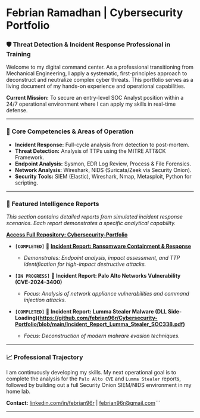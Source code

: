 # Febrian Ramadhan | Cybersecurity Portfolio

### 🛡️ **Threat Detection & Incident Response Professional in Training**

Welcome to my digital command center. As a professional transitioning from Mechanical Engineering, I apply a systematic, first-principles approach to deconstruct and neutralize complex cyber threats. This portfolio serves as a living document of my hands-on experience and operational capabilities.

**Current Mission:** To secure an entry-level SOC Analyst position within a 24/7 operational environment where I can apply my skills in real-time defense.

---

### 🔹 **Core Competencies & Areas of Operation**

*   **Incident Response:** Full-cycle analysis from detection to post-mortem.
*   **Threat Detection:** Analysis of TTPs using the MITRE ATT&CK Framework.
*   **Endpoint Analysis:** Sysmon, EDR Log Review, Process & File Forensics.
*   **Network Analysis:** Wireshark, NIDS (Suricata/Zeek via Security Onion).
*   **Security Tools:** SIEM (Elastic), Wireshark, Nmap, Metasploit, Python for scripting.

---

### 📁 **Featured Intelligence Reports**

*This section contains detailed reports from simulated incident response scenarios. Each report demonstrates a specific analytical capability.*

**[Access Full Repository: Cybersecurity-Portfolio](https://github.com/febrian96r/Cybersecurity-Portfolio)**

*   **`[COMPLETED]`** 📄 **[Incident Report: Ransomware Containment & Response](https://github.com/febrian96r/Cybersecurity-Portfolio/blob/main/Incident_Report_Ransomware_SOC145.pdf)**
    *   *Demonstrates: Endpoint analysis, impact assessment, and TTP identification for high-impact destructive attacks.*

*   **`[IN PROGRESS]`** 📄 **Incident Report: Palo Alto Networks Vulnerability (CVE-2024-3400)**
    *   *Focus: Analysis of network appliance vulnerabilities and command injection attacks.*

*   **`[COMPLETED]`** 📄 **Incident Report: Lumma Stealer Malware (DLL Side-Loading)(https://github.com/febrian96r/Cybersecurity-Portfolio/blob/main/Incident_Report_Lumma_Stealer_SOC338.pdf)**
    *   *Focus: Deconstruction of modern malware evasion techniques.*

---

### 📈 **Professional Trajectory**

I am continuously developing my skills. My next operational goal is to complete the analysis for the `Palo Alto CVE` and `Lumma Stealer` reports, followed by building out a full Security Onion SIEM/NIDS environment in my home lab.

**Contact:** [linkedin.com/in/febrian96r](https://www.linkedin.com/in/febrian96r/) | febrian96r@gmail.com```

---

